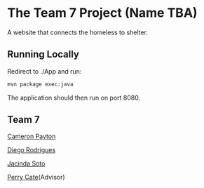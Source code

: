 # The Team 7 Project (Name TBA)

A website that connects the homeless to shelter.

## Running Locally

Redirect to ./App and run:

```bash
mvn package exec:java
```
The application should then run on port 8080.


## Team 7
[Cameron Payton](https://github.com/cpayton-source)

[Diego Rodrigues](https://github.com/diegoro1)

[Jacinda Soto](https://github.com/jacinda22)

[Perry Cate](https://github.com/perrycate)(Advisor)
